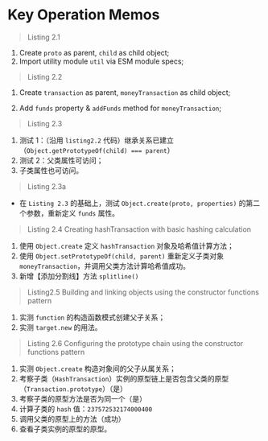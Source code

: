 # Key Operation Memos

> Listing 2.1

1. Create `proto` as parent, `child` as child object;
2. Import utility module `util` via ESM module specs;

> Listing 2.2

1. Create `transaction` as parent, `moneyTransaction` as child object;

2. Add `funds` property & `addFunds` method for `moneyTransaction`;

> Listing 2.3

1. 测试 1：（沿用 `listing2.2` 代码）继承关系已建立（`Object.getPrototypeOf(child) === parent`）
2. 测试 2：父类属性可访问；
3. 子类属性也可访问。

> Listing 2.3a

- 在 `Listing 2.3` 的基础上，测试 `Object.create(proto, properties)` 的第二个参数，重新定义 `funds` 属性。

> Listing 2.4 Creating hashTransaction with basic hashing calculation

1. 使用 `Object.create` 定义 `hashTransaction` 对象及哈希值计算方法；
2. 使用 `Object.setPrototypeOf(child, parent)` 重新定义子类对象 `moneyTransaction`，并调用父类方法计算哈希值成功。
3. 新增【添加分割线】方法 `splitline()`

> Listing2.5 Building and linking objects using the constructor functions pattern

1. 实测 `function` 的构造函数模式创建父子关系；
2. 实测 `target.new` 的用法。

> Listing 2.6 Configuring the prototype chain using the constructor functions pattern

1. 实测 `Object.create` 构造对象间的父子从属关系；
2. 考察子类（`HashTransaction`）实例的原型链上是否包含父类的原型（`Transaction.prototype`）（是）
3. 考察子类的原型方法是否为同一个（是）
4. 计算子类的 `hash` 值：`237572532174000400`
5. 调用父类的原型上的方法（成功）
6. 查看子类实例的原型的原型。
